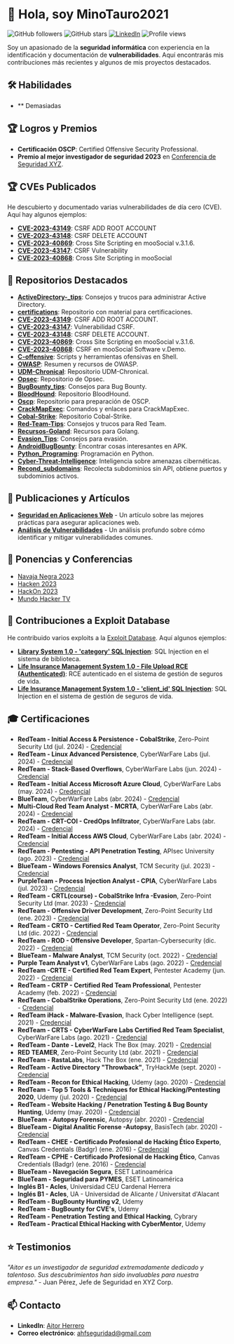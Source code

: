 # 👋 Hola, soy MinoTauro2021

![GitHub followers](https://img.shields.io/github/followers/MinoTauro2021?style=social)
![GitHub stars](https://img.shields.io/github/stars/MinoTauro2021?style=social)
[![LinkedIn](https://img.shields.io/badge/LinkedIn-aitor--herrero-blue?style=flat-square&logo=linkedin)](https://www.linkedin.com/in/aitor-herrero/)
![Profile views](https://komarev.com/ghpvc/?username=MinoTauro2021&color=blue)

Soy un apasionado de la **seguridad informática** con experiencia en la identificación y documentación de **vulnerabilidades**. Aquí encontrarás mis contribuciones más recientes y algunos de mis proyectos destacados.

## 🛠 Habilidades
- ** Demasiadas
  
## 🏆 Logros y Premios
- **Certificación OSCP**: Certified Offensive Security Professional.
- **Premio al mejor investigador de seguridad 2023** en [Conferencia de Seguridad XYZ](#).

## 🏆 CVEs Publicados
He descubierto y documentado varias vulnerabilidades de día cero (CVE). Aquí hay algunos ejemplos:
- **[CVE-2023-43149](https://github.com/MinoTauro2021/CVE-2023-43149)**: CSRF ADD ROOT ACCOUNT
- **[CVE-2023-43148](https://github.com/MinoTauro2021/CVE-2023-43148)**: CSRF DELETE ACCOUNT
- **[CVE-2023-40869](https://github.com/MinoTauro2021/CVE-2023-40869)**: Cross Site Scripting en mooSocial v.3.1.6.
- **[CVE-2023-43147](https://github.com/MinoTauro2021/CVE-2023-43147)**: CSRF Vulnerability
- **[CVE-2023-40868](https://github.com/MinoTauro2021/CVE-2023-40868)**: Cross Site Scripting in mooSocial

## 📁 Repositorios Destacados
- **[ActiveDirectory-_tips](https://github.com/MinoTauro2021/ActiveDirectory-_tips)**: Consejos y trucos para administrar Active Directory.
- **[certifications](https://github.com/MinoTauro2021/certifications)**: Repositorio con material para certificaciones.
- **[CVE-2023-43149](https://github.com/MinoTauro2021/CVE-2023-43149)**: CSRF ADD ROOT ACCOUNT.
- **[CVE-2023-43147](https://github.com/MinoTauro2021/CVE-2023-43147)**: Vulnerabilidad CSRF.
- **[CVE-2023-43148](https://github.com/MinoTauro2021/CVE-2023-43148)**: CSRF DELETE ACCOUNT.
- **[CVE-2023-40869](https://github.com/MinoTauro2021/CVE-2023-40869)**: Cross Site Scripting en mooSocial v.3.1.6.
- **[CVE-2023-40868](https://github.com/MinoTauro2021/CVE-2023-40868)**: CSRF en mooSocial Software v.Demo.
- **[C-offensive](https://github.com/MinoTauro2021/C-offensive)**: Scripts y herramientas ofensivas en Shell.
- **[OWASP](https://github.com/MinoTauro2021/OWASP)**: Resumen y recursos de OWASP.
- **[UDM-Chronical](https://github.com/MinoTauro2021/UDM-Chronical)**: Repositorio UDM-Chronical.
- **[Opsec](https://github.com/MinoTauro2021/Opsec)**: Repositorio de Opsec.
- **[BugBounty_tips](https://github.com/MinoTauro2021/BugBounty_tips)**: Consejos para Bug Bounty.
- **[BloodHound](https://github.com/MinoTauro2021/BloodHound)**: Repositorio BloodHound.
- **[Oscp](https://github.com/MinoTauro2021/Oscp)**: Repositorio para preparación de OSCP.
- **[CrackMapExec](https://github.com/MinoTauro2021/CrackMapExec)**: Comandos y enlaces para CrackMapExec.
- **[Cobal-Strike](https://github.com/MinoTauro2021/Cobal-Strike)**: Repositorio Cobal-Strike.
- **[Red-Team-Tips](https://github.com/MinoTauro2021/Red-Team-Tips)**: Consejos y trucos para Red Team.
- **[Recursos-Goland](https://github.com/MinoTauro2021/Recursos-Goland)**: Recursos para Golang.
- **[Evasion_Tips](https://github.com/MinoTauro2021/Evasion_Tips)**: Consejos para evasión.
- **[AndroidBugBounty](https://github.com/MinoTauro2021/AndroidBugBounty)**: Encontrar cosas interesantes en APK.
- **[Python_Programing](https://github.com/MinoTauro2021/Python_Programing)**: Programación en Python.
- **[Cyber-Threat-Intelligence](https://github.com/MinoTauro2021/Cyber-Threat-Intelligence)**: Inteligencia sobre amenazas cibernéticas.
- **[Recond_subdomains](https://github.com/MinoTauro2021/Recond_subdomains)**: Recolecta subdominios sin API, obtiene puertos y subdominios activos.

## 📝 Publicaciones y Artículos
- **[Seguridad en Aplicaciones Web](#)** - Un artículo sobre las mejores prácticas para asegurar aplicaciones web.
- **[Análisis de Vulnerabilidades](#)** - Un análisis profundo sobre cómo identificar y mitigar vulnerabilidades comunes.

## 🎤 Ponencias y Conferencias
- [Navaja Negra 2023](https://www.navajanegra.com/2023/speaker/aitor-herrero-fuentes/)
- [Hacken 2023](https://hacken.es/edicion-1-2023/)
- [HackOn 2023](https://hackon.es/charlas/Rafael_y_Aitor.html)
- [Mundo Hacker TV](https://x.com/mundohackertv/status/1384417048743251969)

## 📜 Contribuciones a Exploit Database
He contribuido varios exploits a la [Exploit Database](https://www.exploit-db.com/?author=10947). Aquí algunos ejemplos:
- **[Library System 1.0 - 'category' SQL Injection](https://www.exploit-db.com/exploits/49466)**: SQL Injection en el sistema de biblioteca.
- **[Life Insurance Management System 1.0 - File Upload RCE (Authenticated)](https://www.exploit-db.com/exploits/49467)**: RCE autenticado en el sistema de gestión de seguros de vida.
- **[Life Insurance Management System 1.0 - 'client_id' SQL Injection](https://www.exploit-db.com/exploits/49468)**: SQL Injection en el sistema de gestión de seguros de vida.

## 🎓 Certificaciones
- **RedTeam - Initial Access & Persistence - CobalStrike**, Zero-Point Security Ltd (jul. 2024) - [Credencial](#)
- **RedTeam - Linux Advanced Persistence**, CyberWarFare Labs (jul. 2024) - [Credencial](#)
- **RedTeam - Stack-Based Overflows**, CyberWarFare Labs (jun. 2024) - [Credencial](#)
- **RedTeam - Initial Access Microsoft Azure Cloud**, CyberWarFare Labs (may. 2024) - [Credencial](#)
- **BlueTeam**, CyberWarFare Labs (abr. 2024) - [Credencial](#)
- **Multi-Cloud Red Team Analyst - MCRTA**, CyberWarFare Labs (abr. 2024) - [Credencial](#)
- **RedTeam - CRT-COI - CredOps Infiltrator**, CyberWarFare Labs (abr. 2024) - [Credencial](#)
- **RedTeam - Initial Access AWS Cloud**, CyberWarFare Labs (abr. 2024) - [Credencial](#)
- **RedTeam - Pentesting - API Penetration Testing**, APIsec University (ago. 2023) - [Credencial](#)
- **BlueTeam - Windows Forensics Analyst**, TCM Security (jul. 2023) - [Credencial](#)
- **PurpleTeam - Process Injection Analyst - CPIA**, CyberWarFare Labs (jul. 2023) - [Credencial](#)
- **RedTeam - CRTL(course) - CobalStrike Infra -Evasion**, Zero-Point Security Ltd (mar. 2023) - [Credencial](#)
- **RedTeam - Offensive Driver Development**, Zero-Point Security Ltd (ene. 2023) - [Credencial](#)
- **RedTeam - CRTO - Certified Red Team Operator**, Zero-Point Security Ltd (dic. 2022) - [Credencial](#)
- **RedTeam - ROD - Offensive Developer**, Spartan-Cybersecurity (dic. 2022) - [Credencial](#)
- **BlueTeam - Malware Analyst**, TCM Security (oct. 2022) - [Credencial](#)
- **Purple Team Analyst v1**, CyberWarFare Labs (ago. 2022) - [Credencial](#)
- **RedTeam -CRTE - Certified Red Team Expert**, Pentester Academy (jun. 2022) - [Credencial](#)
- **RedTeam - CRTP - Certified Red Team Professional**, Pentester Academy (feb. 2022) - [Credencial](#)
- **RedTeam - CobalStrike Operations**, Zero-Point Security Ltd (ene. 2022) - [Credencial](#)
- **RedTeam iHack - Malware-Evasion**, Ihack Cyber Intelligence (sept. 2021) - [Credencial](#)
- **RedTeam - CRTS - CyberWarFare Labs Certified Red Team Specialist**, CyberWarFare Labs (ago. 2021) - [Credencial](#)
- **RedTeam - Dante - Level2**, Hack The Box (may. 2021) - [Credencial](#)
- **RED TEAMER**, Zero-Point Security Ltd (abr. 2021) - [Credencial](#)
- **RedTeam - RastaLabs**, Hack The Box (ene. 2021) - [Credencial](#)
- **RedTeam - Active Directory "Throwback"**, TryHackMe (sept. 2020) - [Credencial](#)
- **RedTeam - Recon for Ethical Hacking**, Udemy (ago. 2020) - [Credencial](#)
- **RedTeam - Top 5 Tools & Techniques for Ethical Hacking/Pentesting 2020**, Udemy (jul. 2020) - [Credencial](#)
- **RedTeam - Website Hacking / Penetration Testing & Bug Bounty Hunting**, Udemy (may. 2020) - [Credencial](#)
- **BlueTeam - Autopsy Forensic**, Autopsy (abr. 2020) - [Credencial](#)
- **BlueTeam - Digital Analitic Forense -Autopsy**, BasisTech (abr. 2020) - [Credencial](#)
- **RedTeam - CHEE - Certificado Profesional de Hacking Ético Experto**, Canvas Credentials (Badgr) (ene. 2016) - [Credencial](#)
- **RedTeam - CPHE - Certificado Profesional de Hacking Ético**, Canvas Credentials (Badgr) (ene. 2016) - [Credencial](#)
- **BlueTeam - Navegación Segura**, ESET Latinoamérica
- **BlueTeam - Seguridad para PYMES**, ESET Latinoamérica
- **Inglés B1 - Acles**, Universidad CEU Cardenal Herrera
- **Inglés B1 - Acles**, UA - Universidad de Alicante / Universitat d'Alacant
- **RedTeam - BugBounty Hunting v2**, Udemy
- **RedTeam - BugBounty for CVE's**, Udemy
- **RedTeam - Penetration Testing and Ethical Hacking**, Cybrary
- **RedTeam - Practical Ethical Hacking with CyberMentor**, Udemy

## ⭐ Testimonios
*"Aitor es un investigador de seguridad extremadamente dedicado y talentoso. Sus descubrimientos han sido invaluables para nuestra empresa."* - Juan Pérez, Jefe de Seguridad en XYZ Corp.

## 📫 Contacto
- **LinkedIn**: [Aitor Herrero](https://www.linkedin.com/in/aitor-herrero)
- **Correo electrónico**: ahfseguridad@gmail.com



